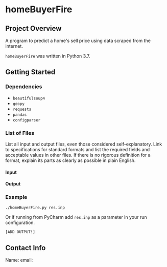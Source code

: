 # homeBuyerFire

## Project Overview

A program to predict a home's sell price using data scraped from the internet.

`homeBuyerFire` was written in Python 3.7.

## Getting Started

### Dependencies

- `beautifulsoup4`
- `geopy`
- `requests`
- `pandas`
- `configparser`

### List of Files

List all input and output files, even those considered self-explanatory. Link to specifications for standard formats and list the required fields and acceptable values in other files. If there is no rigorous definition for a format, explain its parts as clearly as possible in plain English.

#### Input

#### Output

### Example

```
./homeBuyerFire.py res.inp
```
Or if running from PyCharm add `res.inp` as a parameter in your run configuration.

```
[ADD OUTPUT!]
```

## Contact Info

Name:
email:
